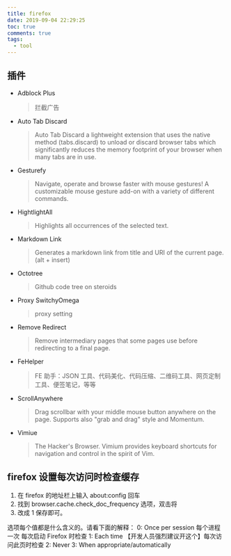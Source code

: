 ```yaml
---
title: firefox
date: 2019-09-04 22:29:25
toc: true
comments: true
tags:
  - tool
---
```


## 插件

- Adblock Plus
  > 拦截广告
- Auto Tab Discard
  > Auto Tab Discard a lightweight extension that uses the native method (tabs.discard) to unload or discard browser tabs which significantly reduces the memory footprint of your browser when many tabs are in use.
- Gesturefy
  > Navigate, operate and browse faster with mouse gestures! A customizable mouse gesture add-on with a variety of different commands.
- HightlightAll
  > Highlights all occurrences of the selected text.
- Markdown Link
  > Generates a markdown link from title and URI of the current page. (alt + insert)
- Octotree
  > Github code tree on steroids
- Proxy SwitchyOmega
  > proxy setting
- Remove Redirect
  > Remove intermediary pages that some pages use before redirecting to a final page.
- FeHelper
  > FE 助手：JSON 工具、代码美化、代码压缩、二维码工具、网页定制工具、便签笔记，等等
- ScrollAnywhere
  > Drag scrollbar with your middle mouse button anywhere on the page. Supports also "grab and drag" style and Momentum.
- Vimiue
  > The Hacker's Browser. Vimium provides keyboard shortcuts for navigation and control in the spirit of Vim.

## firefox 设置每次访问时检查缓存

1. 在 firefox 的地址栏上输入 about:config 回车
2. 找到 browser.cache.check_doc_frequency 选项，双击将
3. 改成 1 保存即可。

选项每个值都是什么含义的。请看下面的解释：
0: Once per session 每个进程一次 每次启动 Firefox 时检查
1: Each time 【开发人员强烈建议开这个】每次访问此页时检查
2: Never
3: When appropriate/automatically
